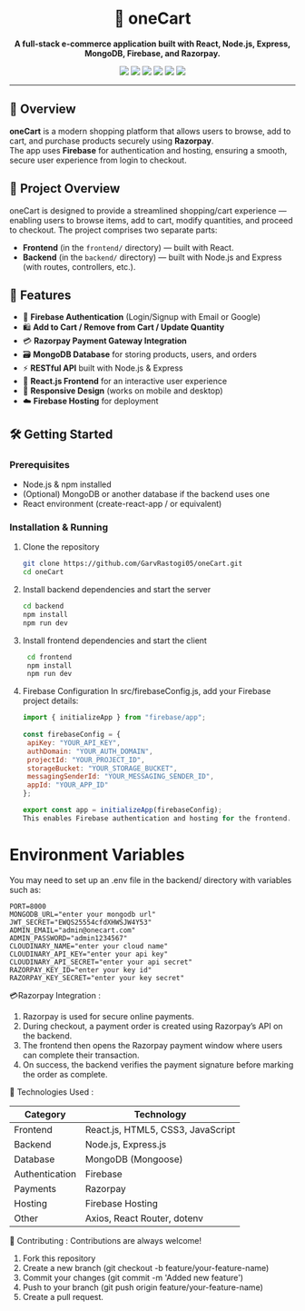 <h1 align="center">🛒 oneCart</h1>

<p align="center">
  <b>A full-stack e-commerce application built with React, Node.js, Express, MongoDB, Firebase, and Razorpay.</b>
</p>

<p align="center">
  <img src="https://img.shields.io/badge/Frontend-React.js-blue?style=flat-square" />
  <img src="https://img.shields.io/badge/Backend-Node.js-green?style=flat-square" />
  <img src="https://img.shields.io/badge/Database-MongoDB-brightgreen?style=flat-square" />
  <img src="https://img.shields.io/badge/Payments-Razorpay-blueviolet?style=flat-square" />
  <img src="https://img.shields.io/badge/Auth-Firebase-orange?style=flat-square" />
  <img src="https://img.shields.io/badge/License-MIT-lightgrey?style=flat-square" />
</p>

---

## 🚀 Overview  
**oneCart** is a modern shopping platform that allows users to browse, add to cart, and purchase products securely using **Razorpay**.  
The app uses **Firebase** for authentication and hosting, ensuring a smooth, secure user experience from login to checkout.  

## 🚀 Project Overview  
oneCart is designed to provide a streamlined shopping/cart experience — enabling users to browse items, add to cart, modify quantities, and proceed to checkout. The project comprises two separate parts:  
- **Frontend** (in the `frontend/` directory) — built with React.  
- **Backend** (in the `backend/` directory) — built with Node.js and Express (with routes, controllers, etc.).  

## 🧱 Features  
- 🔐 **Firebase Authentication** (Login/Signup with Email or Google)  
- 🛍️ **Add to Cart / Remove from Cart / Update Quantity**  
- 💳 **Razorpay Payment Gateway Integration**  
- 🗃️ **MongoDB Database** for storing products, users, and orders  
- ⚡ **RESTful API** built with Node.js & Express  
- 🎨 **React.js Frontend** for an interactive user experience  
- 📱 **Responsive Design** (works on mobile and desktop)  
- ☁️ **Firebase Hosting** for deployment  


## 🛠️ Getting Started  

### Prerequisites  
- Node.js & npm installed  
- (Optional) MongoDB or another database if the backend uses one  
- React environment (create-react-app / or equivalent)  

### Installation & Running  
1. Clone the repository  
   ```bash
   git clone https://github.com/GarvRastogi05/oneCart.git
   cd oneCart
2. Install backend dependencies and start the server
   ```bash
   cd backend
   npm install
   npm run dev 
3. Install frontend dependencies and start the client
   ```bash
    cd frontend
    npm install
    npm run dev
4. Firebase Configuration
   In src/firebaseConfig.js, add your Firebase project details:
   ```javascript
   import { initializeApp } from "firebase/app";
  
   const firebaseConfig = {
    apiKey: "YOUR_API_KEY",
    authDomain: "YOUR_AUTH_DOMAIN",
    projectId: "YOUR_PROJECT_ID",
    storageBucket: "YOUR_STORAGE_BUCKET",
    messagingSenderId: "YOUR_MESSAGING_SENDER_ID",
    appId: "YOUR_APP_ID"
   };

   export const app = initializeApp(firebaseConfig);
   This enables Firebase authentication and hosting for the frontend.

# Environment Variables

  You may need to set up an .env file in the backend/ directory with variables such as:
  
    PORT=8000
    MONGODB_URL="enter your mongodb url"
    JWT_SECRET="EWQS25554cfdXHWSJW4Y53"
    ADMIN_EMAIL="admin@onecart.com"
    ADMIN_PASSWORD="admin1234567"
    CLOUDINARY_NAME="enter your cloud name"
    CLOUDINARY_API_KEY="enter your api key"
    CLOUDINARY_API_SECRET="enter your api secret"
    RAZORPAY_KEY_ID="enter your key id"
    RAZORPAY_KEY_SECRET="enter your key secret"



💳Razorpay Integration : 
1. Razorpay is used for secure online payments.
2. During checkout, a payment order is created using Razorpay’s API on the backend.
3. The frontend then opens the Razorpay payment window where users can complete their transaction.
4. On success, the backend verifies the payment signature before marking the order as complete.




🎨 Technologies Used : 

| Category       | Technology                        |
| -------------- | --------------------------------- |
| Frontend       | React.js, HTML5, CSS3, JavaScript |
| Backend        | Node.js, Express.js               |
| Database       | MongoDB (Mongoose)                |
| Authentication | Firebase                          |
| Payments       | Razorpay                          |
| Hosting        | Firebase Hosting                  |
| Other          | Axios, React Router, dotenv       |




👥 Contributing :
Contributions are always welcome!
1. Fork this repository
2. Create a new branch (git checkout -b feature/your-feature-name)
3. Commit your changes (git commit -m 'Added new feature')
4. Push to your branch (git push origin feature/your-feature-name)
5. Create a pull request.



   
